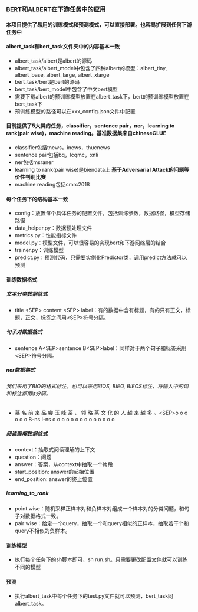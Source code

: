 ### BERT和ALBERT在下游任务中的应用
#### 本项目提供了易用的训练模式和预测模式，可以直接部署。也容易扩展到任何下游任务中

#### albert_task和bert_task文件夹中的内容基本一致
* albert_task/albert是albert的源码
* albert_task/albert_model中包含了四种albert的模型：albert_tiny, albert_base, albert_large, albert_xlarge
* bert_task/bert是bert的源码
* bert_task/bert_model中包含了中文bert模型
* 需要下载albert的预训练模型放置在albert_task下，bert的预训练模型放置在bert_task下
* 预训练模型的路径可以在xxx_config.json文件中配置

#### 目前提供了5大类的任务，classifier，sentence pair，ner，learning to rank(pair wise)，machine reading。基准数据集来自chineseGLUE
* classifier包括tnews，inews，thucnews
* sentence pair包括bq，lcqmc，xnli
* ner包括msraner
* learning to rank(pair wise)是biendata上 **基于Adversarial Attack的问题等价性判别比赛**
* machine reading包括cmrc2018

#### 每个任务下的结构基本一致
* config：放置每个具体任务的配置文件，包括训练参数，数据路径，模型存储路径
* data_helper.py：数据预处理文件
* metrics.py：性能指标文件
* model.py：模型文件，可以很容易的实现bert和下游网络层的结合
* trainer.py：训练模型
* predict.py：预测代码，只需要实例化Predictor类，调用predict方法就可以预测

#### 训练数据格式
##### 文本分类数据格式
* title \<SEP> content \<SEP> label：有的数据中含有标题，有的只有正文，标题，正文，标签之间用\<SEP>符号分隔。
##### 句子对数据格式
* sentence A\<SEP>sentence B\<SEP>label：同样对于两个句子和标签采用\<SEP>符号分隔。
##### ner数据格式
###### 我们采用了BIO的格式标注，也可以采用BIOS, BIEO, BIEOS标注，将输入中的词和标注都用\t分隔。
* 慕 名 前 来 品 尝 玉 峰 茶 ， 领 略 茶 文 化 的 人 越 来 越 多 。\<SEP>o o o o o o B-ns I-ns o o o o o o o o o o o o o o
##### 阅读理解数据格式
* context：抽取式阅读理解的上下文
* question：问题
* answer：答案，从context中抽取一个片段
* start_position: answer的起始位置
* end_position: answer的终止位置
##### learning_to_rank
* point wise：随机采样正样本对和负样本对组成一个样本对的分类问题，和句子对数据格式一致。
* pair wise：给定一个query，抽取一个和query相似的正样本，抽取若干个和query不相似的负样本。
#### 训练模型
* 执行每个任务下的sh脚本即可，sh run.sh。只需要更改配置文件就可以训练不同的模型

#### 预测
* 执行albert_task中每个任务下的test.py文件就可以预测，bert_task同albert_task。